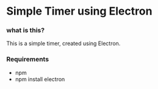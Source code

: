 # Simple Timer using Electron

### what is this?
This is a simple timer, created using Electron.

### Requirements
 - npm
 - npm install electron
